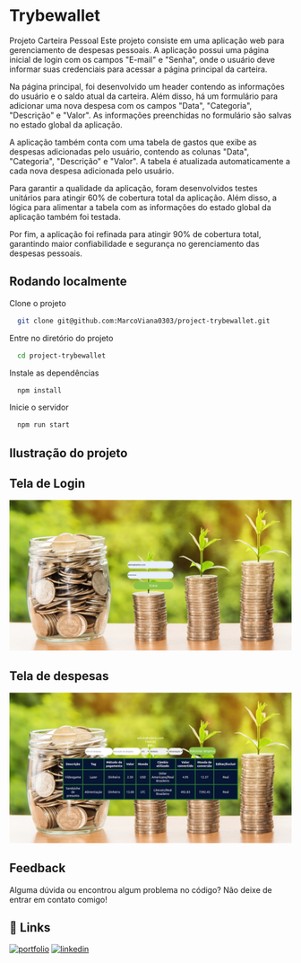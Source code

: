 
# Trybewallet

Projeto Carteira Pessoal
Este projeto consiste em uma aplicação web para gerenciamento de despesas pessoais. A aplicação possui uma página inicial de login com os campos "E-mail" e "Senha", onde o usuário deve informar suas credenciais para acessar a página principal da carteira.

Na página principal, foi desenvolvido um header contendo as informações do usuário e o saldo atual da carteira. Além disso, há um formulário para adicionar uma nova despesa com os campos "Data", "Categoria", "Descrição" e "Valor". As informações preenchidas no formulário são salvas no estado global da aplicação.

A aplicação também conta com uma tabela de gastos que exibe as despesas adicionadas pelo usuário, contendo as colunas "Data", "Categoria", "Descrição" e "Valor". A tabela é atualizada automaticamente a cada nova despesa adicionada pelo usuário.

Para garantir a qualidade da aplicação, foram desenvolvidos testes unitários para atingir 60% de cobertura total da aplicação. Além disso, a lógica para alimentar a tabela com as informações do estado global da aplicação também foi testada.

Por fim, a aplicação foi refinada para atingir 90% de cobertura total, garantindo maior confiabilidade e segurança no gerenciamento das despesas pessoais.


## Rodando localmente

Clone o projeto

```bash
  git clone git@github.com:MarcoViana0303/project-trybewallet.git
```

Entre no diretório do projeto

```bash
  cd project-trybewallet
```

Instale as dependências

```bash
  npm install
```

Inicie o servidor

```bash
  npm run start
```

## Ilustração do projeto

## Tela de Login
![Projeto Trybewallet- Login](./trybewallet1.png)
## Tela de despesas
![Projeto Trybewallet- Página de despesas](./trybewallet2.png)

## Feedback

Alguma dúvida ou encontrou algum problema no código? Não deixe de entrar em contato comigo!


## 🔗 Links
[![portfolio](https://img.shields.io/badge/my_portfolio-000?style=for-the-badge&logo=ko-fi&logoColor=white)](https://marcoviana-dev.vercel.app/)
[![linkedin](https://img.shields.io/badge/linkedin-0A66C2?style=for-the-badge&logo=linkedin&logoColor=white)](https://www.linkedin.com/in/marco-viana2022/)


